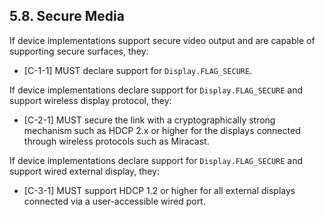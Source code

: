 ## 5.8\. Secure Media

If device implementations support secure video output and are capable of
supporting secure surfaces, they:

*    [C-1-1] MUST declare support for `Display.FLAG_SECURE`.

If device implementations declare support for `Display.FLAG_SECURE` and support
wireless display protocol, they:

*    [C-2-1] MUST secure the link with a cryptographically strong mechanism such
as HDCP 2.x or higher for the displays connected through wireless protocols
such as Miracast.

If device implementations declare support for `Display.FLAG_SECURE` and
support wired external display, they:

*    [C-3-1] MUST support HDCP 1.2 or higher for all external displays connected
via a user-accessible wired port.
